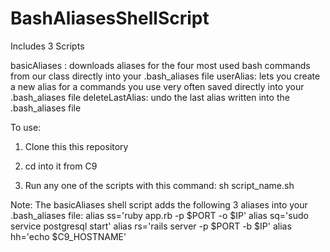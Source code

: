# BashAliasesShellScript

Includes 3 Scripts

basicAliases : downloads aliases for the four most used bash commands from our class directly into your .bash_aliases file
userAlias: lets you create a new alias for a commands you use very often saved directly into your .bash_aliases file
deleteLastAlias: undo the last alias written into the .bash_aliases file

To use:

1. Clone this this repository

2. cd into it from C9

3. Run any one of the scripts with this command: sh script_name.sh

Note: The basicAliases shell script adds the following 3 aliases into your .bash_aliases file:
alias ss='ruby app.rb -p $PORT -o $IP'
alias sq='sudo service postgresql start'
alias rs='rails server -p $PORT -b $IP'
alias hh='echo $C9_HOSTNAME'
